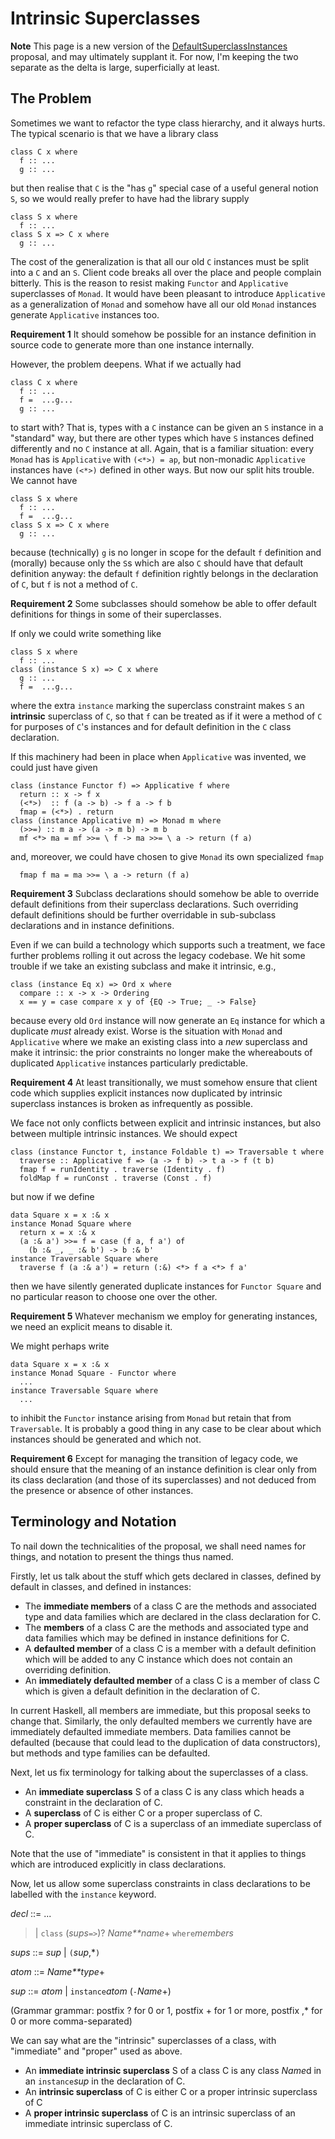 # Intrinsic Superclasses

**Note** This page is a new version of the [DefaultSuperclassInstances](default-superclass-instances) proposal, and may ultimately supplant it. For now, I'm keeping the two separate as the delta is large, superficially at least.

## The Problem


Sometimes we want to refactor the type class hierarchy, and it always hurts. The typical scenario is that we have a library class

```wiki
class C x where
  f :: ...
  g :: ...
```


but then realise that `C` is the "has `g`" special case of a useful general notion `S`, so we would really prefer to have had the library supply

```wiki
class S x where
  f :: ...
class S x => C x where
  g :: ...
```


The cost of the generalization is that all our old `C` instances must be split into a `C` and an `S`. Client code breaks all over the place and people complain bitterly. This is the reason to resist making `Functor` and `Applicative` superclasses of `Monad`. It would have been pleasant to introduce `Applicative` as a generalization of `Monad` and somehow have all our old `Monad` instances generate `Applicative` instances too.

**Requirement 1** It should somehow be possible for an instance definition in source code to generate more than one instance internally.


However, the problem deepens. What if we actually had

```wiki
class C x where
  f :: ...
  f =  ...g...
  g :: ...
```


to start with? That is, types with a `C` instance can be given an `S` instance in a "standard" way, but there are other types which have `S` instances defined differently and no `C` instance at all. Again, that is a familiar situation: every `Monad` has is `Applicative` with `(<*>) = ap`, but non-monadic `Applicative` instances have `(<*>)` defined in other ways. But now our split hits trouble. We cannot have

```wiki
class S x where
  f :: ...
  f =  ...g...
class S x => C x where
  g :: ...
```


because (technically) `g` is no longer in scope for the default `f` definition and (morally) because only the `S`s which are also `C` should have that default definition anyway: the default `f` definition rightly belongs in the declaration of `C`, but `f` is not a method of `C`.

**Requirement 2** Some subclasses should somehow be able to offer default definitions for things in some of their superclasses.


If only we could write something like

```wiki
class S x where
  f :: ...
class (instance S x) => C x where
  g :: ...
  f =  ...g...
```


where the extra `instance` marking the superclass constraint makes `S` an **intrinsic** superclass of `C`, so that `f` can be treated as if it were a method of `C` for purposes of `C`'s instances and for default definition in the `C` class declaration.


If this machinery had been in place when `Applicative` was invented, we could just have given

```wiki
class (instance Functor f) => Applicative f where
  return :: x -> f x
  (<*>)  :: f (a -> b) -> f a -> f b
  fmap = (<*>) . return
class (instance Applicative m) => Monad m where
  (>>=) :: m a -> (a -> m b) -> m b
  mf <*> ma = mf >>= \ f -> ma >>= \ a -> return (f a)
```


and, moreover, we could have chosen to give `Monad` its own specialized `fmap`

```wiki
  fmap f ma = ma >>= \ a -> return (f a)
```

**Requirement 3** Subclass declarations should somehow be able to override default definitions from their superclass declarations. Such overriding default definitions should be further overridable in sub-subclass declarations and in instance definitions.


Even if we can build a technology which supports such a treatment, we face further problems rolling it out across the legacy codebase. We hit some trouble if we take an existing subclass and make it intrinsic, e.g.,

```wiki
class (instance Eq x) => Ord x where
  compare :: x -> x -> Ordering
  x == y = case compare x y of {EQ -> True; _ -> False}
```


because every old `Ord` instance will now generate an `Eq` instance for which a duplicate *must* already exist. Worse is the situation with `Monad` and `Applicative` where we make an existing class into a *new* superclass and make it intrinsic: the prior constraints no longer make the whereabouts of duplicated `Applicative` instances particularly predictable.

**Requirement 4** At least transitionally, we must somehow ensure that client code which supplies explicit instances now duplicated by intrinsic superclass instances is broken as infrequently as possible.


We face not only conflicts between explicit and intrinsic instances, but also between multiple intrinsic instances. We should expect

```wiki
class (instance Functor t, instance Foldable t) => Traversable t where
  traverse :: Applicative f => (a -> f b) -> t a -> f (t b)
  fmap f = runIdentity . traverse (Identity . f)
  foldMap f = runConst . traverse (Const . f)
```


but now if we define

```wiki
data Square x = x :& x
instance Monad Square where
  return x = x :& x
  (a :& a') >>= f = case (f a, f a') of
    (b :& _, _ :& b') -> b :& b'
instance Traversable Square where
  traverse f (a :& a') = return (:&) <*> f a <*> f a'
```


then we have silently generated duplicate instances for `Functor Square` and no particular reason to choose one over the other.

**Requirement 5** Whatever mechanism we employ for generating instances, we need an explicit means to disable it.


We might perhaps write

```wiki
data Square x = x :& x
instance Monad Square - Functor where
  ...
instance Traversable Square where
  ...
```


to inhibit the `Functor` instance arising from `Monad` but retain that from `Traversable`. It is probably a good thing in any case to be clear about which instances should be generated and which not.

**Requirement 6** Except for managing the transition of legacy code, we should ensure that the meaning of an instance definition is clear only from its class declaration (and those of its superclasses) and not deduced from the presence or absence of other instances.

## Terminology and Notation


To nail down the technicalities of the proposal, we shall need names for things, and notation to present the things thus named.


Firstly, let us talk about the stuff which gets declared in classes, defined by default in classes, and defined in instances:

- The **immediate members** of a class C are the methods and associated type and data families which are declared in the class declaration for C.
- The **members** of a class C are the methods and associated type and data families which may be defined in instance definitions for C.
- A **defaulted member** of a class C is a member with a default definition which will be added to any C instance which does not contain an overriding definition.
- An **immediately defaulted member** of a class C is a member of class C which is given a default definition in the declaration of C.


In current Haskell, all members are immediate, but this proposal seeks to change that. Similarly, the only defaulted members we currently have are immediately defaulted immediate members. Data families cannot be defaulted (because that could lead to the duplication of data constructors), but methods and type families can be defaulted.


Next, let us fix terminology for talking about the superclasses of a class.

- An **immediate superclass** S of a class C is any class which heads a constraint in the declaration of C.
- A **superclass** of C is either C or a proper superclass of C.
- A **proper superclass** of C is a superclass of an immediate superclass of C.


Note that the use of "immediate" is consistent in that it applies to things which are introduced explicitly in class declarations.


Now, let us allow some superclass constraints in class declarations to be labelled with the `instance` keyword.

*decl* ::= ...

>
> \| `class` (*sups*`=>`)? *Name**name*+ `where`*members*

*sups* ::= *sup* \| `(`*sup*,\*`)`

*atom* ::= *Name**type*+

*sup* ::= *atom* \| `instance`*atom* (`-`*Name*+)


(Grammar grammar: postfix ? for 0 or 1, postfix + for 1 or more, postfix ,\* for 0 or more comma-separated)


We can say what are the "intrinsic" superclasses of a class, with "immediate" and "proper" used as above.

- An **immediate intrinsic superclass** S of a class C is any class *Name*d in an `instance`*sup* in the declaration of C.
- An **intrinsic superclass** of C is either C or a proper intrinsic superclass of C
- A **proper intrinsic superclass** of C is an intrinsic superclass of an immediate intrinsic superclass of C.
